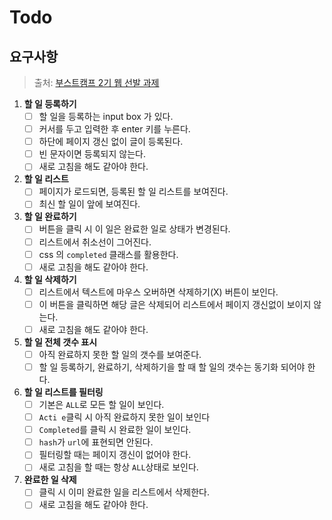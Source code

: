 # Todo

## 요구사항

> 출처: [부스트캠프 2기 웹 선발 과제](https://github.com/connect-boostcamp/todolist)

1. **할 일 등록하기**
    - [ ] 할 일을 등록하는 input box 가 있다.
    - [ ] 커서를 두고 입력한 후 enter 키를 누른다.
    - [ ] 하단에 페이지 갱신 없이 글이 등록된다.
    - [ ] 빈 문자이면 등록되지 않는다.
    - [ ] 새로 고침을 해도 같아야 한다.
2. **할 일 리스트**
    - [ ] 페이지가 로드되면, 등록된 할 일 리스트를 보여진다.
    - [ ] 최신 할 일이 앞에 보여진다.
3. **할 일 완료하기**
    - [ ] 버튼을 클릭 시 이 일은 완료한 일로 상태가 변경된다.
    - [ ] 리스트에서 취소선이 그어진다.
    - [ ] css 의 `completed` 클래스를 활용한다.
    - [ ] 새로 고침을 해도 같아야 한다.
4. **할 일 삭제하기**
    - [ ] 리스트에서 텍스트에 마우스 오버하면 삭제하기(X) 버튼이 보인다.
    - [ ] 이 버튼을 클릭하면 해당 글은 삭제되어 리스트에서 페이지 갱신없이 보이지 않는다.
    - [ ] 새로 고침을 해도 같아야 한다.
5. **할 일 전체 갯수 표시**
    - [ ] 아직 완료하지 못한 할 일의 갯수를 보여준다.
    - [ ] 할 일 등록하기, 완료하기, 삭제하기을 할 때 할 일의 갯수는 동기화 되어야 한다.
6. **할 일 리스트를 필터링**
    - [ ] 기본은 `ALL`로 모든 할 일이 보인다.
    - [ ] `Acti e`클릭 시 아직 완료하지 못한 일이 보인다
    - [ ] `Completed`를 클릭 시 완료한 일이 보인다.
    - [ ] `hash`가 `url`에 표현되면 안된다.
    - [ ] 필터링할 때는 페이지 갱신이 없어야 한다.
    - [ ] 새로 고침을 할 때는 항상 `ALL`상태로 보인다.
7. **완료한 일 삭제**
    - [ ] 클릭 시 이미 완료한 일을 리스트에서 삭제한다.
    - [ ] 새로 고침을 해도 같아야 한다.

